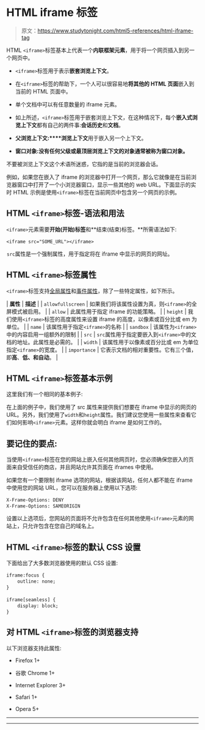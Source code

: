 # HTML iframe 标签

> 原文：<https://www.studytonight.com/html5-references/html-iframe-tag>

HTML `<iframe>`标签基本上代表一个**内联框架元素**，用于将一个网页插入到另一个网页中。

*   `<iframe>`标签用于表示**嵌套浏览上下文**。

*   在`<iframe>`标签的帮助下，一个人可以很容易地**将其他的 HTML 页面**嵌入到当前的 HTML 页面中。

*   单个文档中可以有任意数量的 iframe 元素。

*   如上所述，`<iframe>`标签用于嵌套浏览上下文，在这种情况下，每个**嵌入式浏览上下文**都有自己的两件事:**会话历史**和**文档**。

*   **父浏览上下文:****浏览上下文**用于嵌入另一个上下文。

*   **窗口对象:**没有任何父级或最顶层浏览上下文的**对象通常被称为窗口对象。**

不要被浏览上下文这个术语所迷惑，它指的是当前的浏览器会话。

例如，如果您在嵌入了 iframe 的浏览器中打开一个网页，那么它就像是在当前浏览器窗口中打开了一个小浏览器窗口，显示一些其他的 web URL。下面显示的实时 HTML 示例是使用`<iframe>`标签在当前网页中包含另一个网页的示例。

## HTML `<iframe>`标签-语法和用法

`<iframe>`元素需要**开始(开始)标签**和**结束(结束)标签。**所需语法如下:

```
<iframe src="SOME_URL"></iframe> 
```

![](img/4765334125b448ec4c4bdf8285a1da72.png)`src`属性是一个强制属性，用于指定将在 iframe 中显示的网页的网址。

## HTML `<iframe>`标签属性

`<iframe>`标签支持[全局属性](https://www.studytonight.com/html5-references/html-global-attributes)和[事件属性](https://www.studytonight.com/html5-references/html-event-attributes)，除了一些特定属性，如下所示。

| **属性** | **描述** |
| `allowfullscreen` | 如果我们将该属性设置为真，则`<iframe>`的全屏模式被启用。 |
| `allow` | 此属性用于指定 iframe 的功能策略。 |
| `height` | 我们使用`<iframe>`标签的高度属性来设置 iframe 的高度，以像素或百分比或 em 为单位。 |
| `name` | 该属性用于指定`<iframe>`的名称 |
| `sandbox` | 该属性为`<iframe>`中的内容启用一组额外的限制 |
| `src` | `src`属性用于指定要嵌入到`<iframe>`中的文档的地址。此属性是必需的。 |
| `width` | 该属性用于以像素或百分比或 em 为单位指定`<iframe>`的宽度。 |
| `importance` | 它表示文档的相对重要性。它有三个值，即**高**、**低、**和**自动**。 |

## HTML `<iframe>`标签基本示例

这里我们有一个相同的基本例子:

在上面的例子中，我们使用了 src 属性来提供我们想要在 iframe 中显示的网页的 URL。另外，我们使用了`width`和`height`属性。我们建议您使用一些属性来查看它们如何影响`<iframe>`元素。这样你就会明白 iframe 是如何工作的。

## 要记住的要点:

当使用`<iframe>`标签在您的网站上嵌入任何其他网页时，您必须确保您嵌入的页面来自受信任的商店，并且网站允许其页面在 iframes 中使用。

如果您有一个要限制 iframe 选项的网站，根据该网站，任何人都不能在 iframe 中使用您的网站 URL，您可以在服务器上使用以下选项:

```
X-Frame-Options: DENY
X-Frame-Options: SAMEORIGIN
```

设置以上选项后，您网站的页面将不允许包含在任何其他使用`<iframe>`元素的网站上，只允许包含在您自己的域名上。

## HTML `<iframe>`标签的默认 CSS 设置

下面给出了大多数浏览器使用的默认 CSS 设置:

```
iframe:focus {
    outline: none;
}

iframe[seamless] {
    display: block;
}
```

## 对 HTML `<iframe>`标签的浏览器支持

以下浏览器支持此属性:

*   Firefox 1+

*   谷歌 Chrome 1+

*   Internet Explorer 3+

*   Safari 1+

*   Opera 5+

* * *

* * *